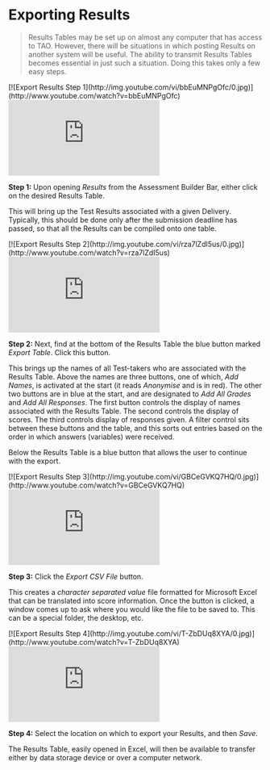 # Exporting Results

>Results Tables may be set up on almost any computer that has access to TAO. However, there will be situations in which posting Results on another system will be useful. The ability to transmit Results Tables becomes essential in just such a situation. Doing this takes only a few easy steps.

<div class="hidden-video">
[![Export Results Step 1](http://img.youtube.com/vi/bbEuMNPgOfc/0.jpg)](http://www.youtube.com/watch?v=bbEuMNPgOfc)
</div>

<div class='embed-container'><iframe src="https://www.youtube.com/embed/bbEuMNPgOfc?rel=0" frameborder="0" allowfullscreen></iframe></div>

**Step 1:** Upon opening *Results* from the Assessment Builder Bar, either click on the desired Results Table. 

This will bring up the Test Results associated with a given Delivery. Typically, this should be done only after the submission deadline has passed, so that all the Results can be compiled onto one table.

<div class="hidden-video">
[![Export Results Step 2](http://img.youtube.com/vi/rza7lZdI5us/0.jpg)](http://www.youtube.com/watch?v=rza7lZdI5us)
</div>

<div class='embed-container'><iframe src="https://www.youtube.com/embed/rza7lZdI5us?rel=0" frameborder="0" allowfullscreen></iframe></div>

**Step 2:** Next, find at the bottom of the Results Table the blue button marked *Export Table*. Click this button.

This brings up the names of all Test-takers who are associated with the Results Table. Above the names are three buttons, one of which, *Add Names*, is activated at the start (it reads *Anonymise* and is in red). The other two buttons are in blue at the start, and are designated to *Add All Grades* and *Add All Responses*. The first button controls the display of names associated with the Results Table. The second controls the display of scores. The third controls display of responses given. A filter control sits between these buttons and the table, and this sorts out entries based on the order in which answers (variables) were received.

Below the Results Table is a blue button that allows the user to continue with the export.

<div class="hidden-video">
[![Export Results Step 3](http://img.youtube.com/vi/GBCeGVKQ7HQ/0.jpg)](http://www.youtube.com/watch?v=GBCeGVKQ7HQ)
</div>

<div class='embed-container'><iframe src="https://www.youtube.com/embed/GBCeGVKQ7HQ?rel=0" frameborder="0" allowfullscreen></iframe></div>

**Step 3:** Click the *Export CSV File* button.

This creates a *character separated value* file formatted for Microsoft Excel that can be translated into score information. Once the button is clicked, a window comes up to ask where you would like the file to be saved to. This can be a special folder, the desktop, etc.

<div class="hidden-video">
[![Export Results Step 4](http://img.youtube.com/vi/T-ZbDUq8XYA/0.jpg)](http://www.youtube.com/watch?v=T-ZbDUq8XYA)
</div>

<div class='embed-container'><iframe src="https://www.youtube.com/embed/T-ZbDUq8XYA?rel=0" frameborder="0" allowfullscreen></iframe></div>

**Step 4:** Select the location on which to export your Results, and then *Save*.

The Results Table, easily opened in Excel, will then be available to transfer either by data storage device or over a computer network. 